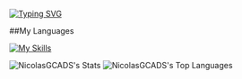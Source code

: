 [![Typing SVG](https://readme-typing-svg.demolab.com?font=Fira+Code&pause=1000&width=435&lines=My+Name+is+Nicolas)](https://git.io/typing-svg)


##My Languages

[![My Skills](https://skillicons.dev/icons?i=java,cpp,nodejs,figma,css,dotnet,git,grandle,html,js,maven,nextjs,npm,py,linux,spring,ts,windows&theme=dark)](https://skillicons.dev)

![NicolasGCADS's Stats](https://github-readme-stats.vercel.app/api?username=NicolasGCADS&theme=dracula&show_icons=true&hide_border=true&count_private=true)
![NicolasGCADS's Top Languages](https://github-readme-stats.vercel.app/api/top-langs/?username=NicolasGCADS&theme=dracula&show_icons=true&hide_border=true&layout=compact)

